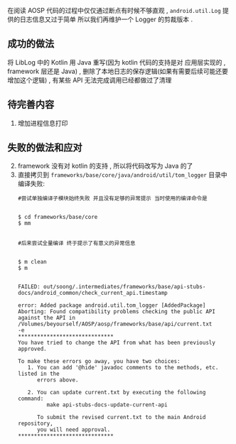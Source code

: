 在阅读 AOSP 代码的过程中仅仅通过断点有时候不够直观 , `android.util.Log` 提供的日志信息又过于简单
所以我们再维护一个 Logger 的剪裁版本 .

## 成功的做法

将 LibLog 中的 Kotlin 用 Java 重写(因为 kotlin 代码的支持是对 应用层实现的 , framework 层还是 Java) ,
删除了本地日志的保存逻辑(如果有需要后续可能还要增加这个逻辑) ,
有某些 API 无法完成调用已经都做过了清理


## 待完善内容

1. 增加进程信息打印



## 失败的做法和应对

2. framework 没有对 kotlin 的支持 , 所以将代码改写为 Java 的了
3. 直接拷贝到 `frameworks/base/core/java/android/util/tom_logger` 目录中编译失败:
    ```
    #尝试单独编译子模块始终失败 并且没有足够的异常提示 当时使用的编译命令是


    $ cd frameworks/base/core
    $ mm


    #后来尝试全量编译 终于提示了有意义的异常信息


    $ m clean
    $ m


    FAILED: out/soong/.intermediates/frameworks/base/api-stubs-docs/android_common/check_current_api.timestamp

    error: Added package android.util.tom_logger [AddedPackage]
    Aborting: Found compatibility problems checking the public API against the API in /Volumes/beyourself/AOSP/aosp/frameworks/base/api/current.txt
    -e
    ******************************
    You have tried to change the API from what has been previously approved.

    To make these errors go away, you have two choices:
       1. You can add '@hide' javadoc comments to the methods, etc. listed in the
          errors above.

       2. You can update current.txt by executing the following command:
             make api-stubs-docs-update-current-api

          To submit the revised current.txt to the main Android repository,
          you will need approval.
    ******************************
    ```
